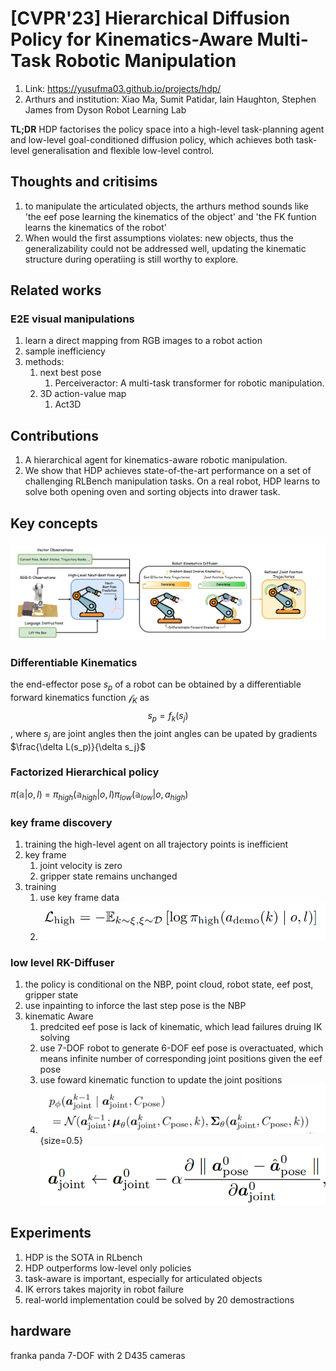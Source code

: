 # [CVPR'23] Hierarchical Diffusion Policy for Kinematics-Aware Multi-Task Robotic Manipulation
1. Link: https://yusufma03.github.io/projects/hdp/
2. Arthurs and institution: Xiao Ma, Sumit Patidar, Iain Haughton, Stephen James from Dyson Robot Learning Lab

**TL;DR**
HDP factorises the policy space into a high-level task-planning agent and low-level goal-conditioned diffusion policy, which achieves both task-level generalisation and flexible low-level control.

## Thoughts and critisims
1. to manipulate the articulated objects, the arthurs method sounds like 'the eef pose learning the kinematics of the object' and 'the FK funtion learns the kinematics of the robot'
2. When would the first assumptions violates: new objects, thus the generalizability could not be addressed well, updating the kinematic structure during operatiing is still worthy to explore.
## Related works
### E2E visual manipulations
1.  learn a direct mapping from RGB images to a robot action 
2.  sample inefficiency
3.  methods:
    1.  next best pose
        1.  Perceiveractor: A multi-task transformer for robotic manipulation.
    2.  3D action-value map
        1.  Act3D
## Contributions
1. A hierarchical agent for kinematics-aware robotic manipulation.
2. We show that HDP achieves state-of-the-art performance on a set of challenging RLBench manipulation tasks. On a real robot, HDP learns
to solve both opening oven and sorting objects into drawer task.

## Key concepts
![alt text](image-3.png)
### Differentiable Kinematics
the end-effector pose $s_p$ of a robot can be obtained by a differentiable forward kinematics function $\mathcal f_K$  as $$s_p = f_k(s_j)$$, where $s_j$ are joint angles
then the joint angles can be upated by gradients $\frac{\delta L(s_p)}{\delta s_j}$
### Factorized Hierarchical policy
$\pi(\mathbb a|o, l)$ = $\pi_{high}(\mathbb a_{high}|o, l) \pi_{low}(\mathbb a_{low}|o, a_{high})$
### key frame discovery
1. training the high-level agent on all trajectory points is inefficient
2. key frame
   1. joint velocity is zero
   2. gripper state remains unchanged
3. training
   1. use key frame data
   2. ![alt text](image.png)
### low level RK-Diffuser
1. the policy is conditional on the NBP, point cloud, robot state, eef post, gripper state 
2. use inpainting to inforce the last step pose is the NBP
3. kinematic Aware
   1. predcited eef pose is lack of kinematic, which lead failures druing IK solving
   2. use 7-DOF robot to generate 6-DOF eef pose is overactuated, which means infinite number of corresponding joint positions given the eef pose
   3. use foward kinematic function to update the joint positions
   4. ![alt text](image-1.png){size=0.5}![alt text](image-2.png)
## Experiments
1. HDP is the SOTA in RLbench
2. HDP outperforms low-level only policies
3. task-aware is important, especially for articulated objects
4. IK errors takes majority in robot failure
5. real-world implementation could be solved by 20 demostractions
## hardware
franka panda 7-DOF with 2 D435 cameras